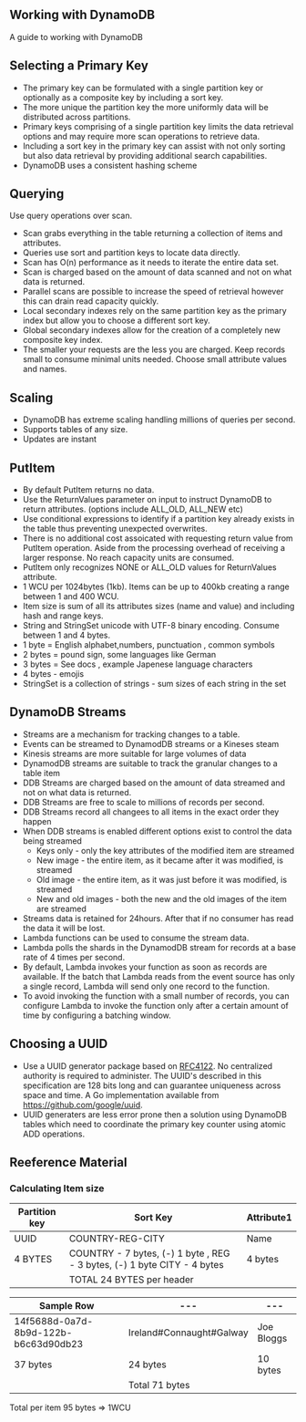 ## Working with DynamoDB

A guide to working with DynamoDB

## Selecting a Primary Key

- The primary key can be formulated with a single partition key or optionally as a composite key by including a sort key.
- The more unique the partition key the more uniformly data will be distributed across partitions.
- Primary keys comprising of a single partition key limits the data retrieval options and may require more scan operations to retrieve data.
- Including a sort key in the primary key can assist with not only sorting but also data retrieval by providing additional search capabilities.
- DynamoDB uses a consistent hashing scheme

## Querying

Use query operations over scan.

- Scan grabs everything in the table returning a collection of items and attributes.
- Queries use sort and partition keys to locate data directly.
- Scan has O(n) performance as it needs to iterate the entire data set.
- Scan is charged based on the amount of data scanned and not on what data is returned.
- Parallel scans are possible to increase the speed of retrieval however this can drain read capacity quickly.
- Local secondary indexes rely on the same partition key as the primary index but allow you to choose a different sort key.
- Global secondary indexes allow for the creation of a completely new composite key index.
- The smaller your requests are the less you are charged. Keep records small to consume minimal units needed. Choose small attribute values and names.

## Scaling

- DynamoDB has extreme scaling handling millions of queries per second.
- Supports tables of any size.
- Updates are instant

## PutItem

- By default PutItem returns no data.
- Use the ReturnValues parameter on input to instruct DynamoDB to return attributes. (options include ALL_OLD, ALL_NEW etc)
- Use conditional expressions to identify if a partition key already exists in the table thus preventing unexpected overwrites.
- There is no additional cost assoicated with requesting return value from PutItem operation. Aside from the processing overhead of receiving a larger response. No reach capacity units are consumed.
- PutItem only recognizes NONE or ALL_OLD values for ReturnValues attribute.
- 1 WCU per 1024bytes (1kb). Items can be up to 400kb creating a range between 1 and 400 WCU.
- Item size is sum of all its attributes sizes (name and value) and including hash and range keys.
- String and StringSet unicode with UTF-8 binary encoding. Consume between 1 and 4 bytes.
- 1 byte = English alphabet,numbers, punctuation , common symbols
- 2 bytes = pound sign, some languages like German
- 3 bytes = See docs , example Japenese language characters
- 4 bytes - emojis
- StringSet is a collection of strings - sum sizes of each string in the set

## DynamoDB Streams

- Streams are a mechanism for tracking changes to a table.
- Events can be streamed to DynamodDB streams or a Kineses steam
- Kinesis streams are more suitable for large volumes of data
- DynamodDB streams are suitable to track the granular changes to a table item
- DDB Streams are charged based on the amount of data streamed and not on what data is returned.
- DDB Streams are free to scale to millions of records per second.
- DDB Streams record all changees to all items in the exact order they happen
- When DDB streams is enabled different options exist to control the data being streamed
  - Keys only - only the key attributes of the modified item are streamed
  - New image - the entire item, as it became after it was modified, is streamed
  - Old image - the entire item, as it was just before it was modified, is streamed
  - New and old images - both the new and the old images of the item are streamed
- Streams data is retained for 24hours. After that if no consumer has read the data it will be lost.
- Lambda functions can be used to consume the stream data.
- Lambda polls the shards in the DynamodDB stream for records at a base rate of 4 times per second. 
- By default, Lambda invokes your function as soon as records are available. If the batch that Lambda reads from the event source has only a single record, Lambda will send only one record to the function. 
- To avoid invoking the function with a small number of records, you can configure Lambda to invoke the function only after a certain amount of time by configuring a batching window.


## Choosing a UUID

- Use a UUID generator package based on [RFC4122](https://www.rfc-editor.org/rfc/rfc4122.html). No centralized authority is required to administer. The UUID's described in this specification are 128 bits long and can guarantee uniqueness across space and time. A Go implementation available from https://github.com/google/uuid.
- UUID generaters are less error prone then a solution using DynamoDB tables which need to coordinate the primary key counter using atomic ADD operations.

## Reeference Material

### Calculating Item size

| Partition key | Sort Key                                                                 | Attribute1 |
| ------------- | ------------------------------------------------------------------------ | ---------- |
| UUID          | COUNTRY-REG-CITY                                                         | Name       |
| 4 BYTES       | COUNTRY - 7 bytes, (-) 1 byte , REG - 3 bytes, (-) 1 byte CITY - 4 bytes | 4 bytes    |
|               | TOTAL 24 BYTES per header                                                |

| Sample Row                           | ---                      | ---        |
| ------------------------------------ | ------------------------ | ---------- |
| 14f5688d-0a7d-8b9d-122b-b6c63d90db23 | Ireland#Connaught#Galway | Joe Bloggs |
| 37 bytes                             | 24 bytes                 | 10 bytes   |
|                                      | Total 71 bytes           |

Total per item 95 bytes => 1WCU
